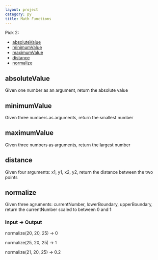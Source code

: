 ```yaml
---
layout: project
category: py
title: Math Functions
---
```


Pick 2:
- [absoluteValue](#absolutevalue)
- [minimumValue](#minimumvalue)
- [maximumValue](#maximumvalue)
- [distance](#distance)
- [normalize](#normalize)



## absoluteValue
Given one number as an argument, return the absolute value

## minimumValue
Given three numbers as arguments, return the smallest number

## maximumValue
Given three numbers as arguments, return the largest number

## distance
Given four arguments: x1, y1, x2, y2, return the distance between the two points

## normalize
Given three agruments: currentNumber, lowerBoundary, upperBoundary, return the currentNumber scaled to between 0 and 1

### Input &rarr; Output

normalize(20, 20, 25) &rarr; 0

normalize(25, 20, 25) &rarr; 1

normalize(21, 20, 25) &rarr; 0.2
